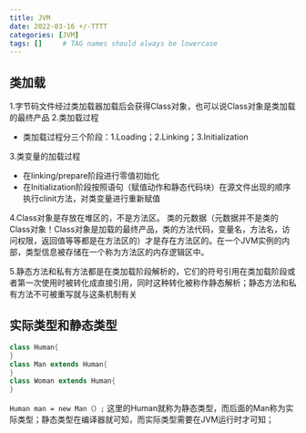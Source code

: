 ```yaml
---
title: JVM
date: 2022-03-16 +/-TTTT
categories: [JVM]
tags: []     # TAG names should always be lowercase
---
```


## 类加载
1.字节码文件经过类加载器加载后会获得Class对象，也可以说Class对象是类加载的最终产品
2.类加载过程

- 类加载过程分三个阶段：1.Loading；2.Linking；3.Initialization

3.类变量的加载过程

- 在linking/prepare阶段进行零值初始化
- 在Initialization阶段按照语句（赋值动作和静态代码块）在源文件出现的顺序执行clinit方法，对类变量进行重新赋值

4.Class对象是存放在堆区的，不是方法区。 类的元数据（元数据并不是类的Class对象！Class对象是加载的最终产品，类的方法代码，变量名，方法名，访问权限，返回值等等都是在方法区的）才是存在方法区的。在一个JVM实例的内部，类型信息被存储在一个称为方法区的内存逻辑区中。

5.静态方法和私有方法都是在类加载阶段解析的，它们的符号引用在类加载阶段或者第一次使用时被转化成直接引用，同时这种转化被称作静态解析；静态方法和私有方法不可被重写就与这条机制有关

## 实际类型和静态类型

```java
class Human{  
}    
class Man extends Human{  
}  
class Woman extends Human{  
}  
```

`Human man = new Man（）;` 这里的Human就称为静态类型，而后面的Man称为实际类型；静态类型在编译器就可知，而实际类型需要在JVM运行时才可知；